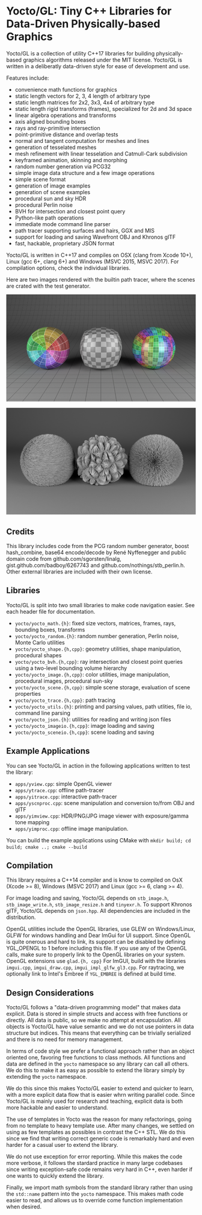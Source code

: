 # Yocto/GL: Tiny C++ Libraries for Data-Driven Physically-based Graphics

Yocto/GL is a collection of utility C++17 libraries for building 
physically-based graphics algorithms released under the MIT license.
Yocto/GL is written in a deliberatly data-driven style for ease of
development and use. 

Features include:
- convenience math functions for graphics
- static length vectors for 2, 3, 4 length of arbitrary type
- static length matrices for 2x2, 3x3, 4x4 of arbitrary type
- static length rigid transforms (frames), specialized for 2d and 3d space
- linear algebra operations and transforms
- axis aligned bounding boxes
- rays and ray-primitive intersection
- point-primitive distance and overlap tests
- normal and tangent computation for meshes and lines
- generation of tesselated meshes
- mesh refinement with linear tesselation and Catmull-Cark subdivision
- keyframed animation, skinning and morphing
- random number generation via PCG32
- simple image data structure and a few image operations
- simple scene format
- generation of image examples
- generation of scene examples
- procedural sun and sky HDR
- procedural Perlin noise
- BVH for intersection and closest point query
- Python-like path operations
- immediate mode command line parser
- path tracer supporting surfaces and hairs, GGX and MIS
- support for loading and saving Wavefront OBJ and Khronos glTF
- fast, hackable, proprietary JSON format

Yocto/GL is written in C++17 and compiles on OSX (clang from Xcode 10+),
Linux (gcc 6+, clang 6+) and Windows (MSVC 2015, MSVC 2017). For compilation
options, check the individual libraries.

Here are two images rendered with the builtin path tracer, where the
scenes are crated with the test generator.

![Yocto/GL](images/shapes.png)

![Yocto/GL](images/lines.png)


## Credits

This library includes code from the PCG random number generator,
boost hash_combine, base64 encode/decode by René Nyffenegger and 
public domain code from github.com/sgorsten/linalg, 
gist.github.com/badboy/6267743 and github.com/nothings/stb_perlin.h.
Other external libraries are included with their own license.


## Libraries

Yocto/GL is split into two small libraries to make code navigation easier.
See each header file for documentation.

- `yocto/yocto_math.{h}`: fixed size vectors, matrices, frames, rays, 
   bounding boxes, transforms
- `yocto/yocto_random.{h}`: random number generation, Perlin noise, Monte Carlo
   utilities
- `yocto/yocto_shape.{h,cpp}`: geometry utilities, shape manipulation, 
   procedural shapes
- `yocto/yocto_bvh.{h,cpp}`: ray intersection and closest point queries 
   using a two-level bounding volume hierarchy
- `yocto/yocto_image.{h,cpp}`: color utilities, image manipulation, 
   procedural images, procedural sun-sky
- `yocto/yocto_scene.{h,cpp}`: simple scene storage, evaluation of scene 
   properties
- `yocto/yocto_trace.{h,cpp}`: path tracing
- `yocto/yocto_utils.{h}`: printing and parsing values, path utlities, file io,
   command line parsing
- `yocto/yocto_json.{h}`: utilities for reading and writing json files
- `yocto/yocto_imageio.{h,cpp}`: image loading and saving
- `yocto/yocto_sceneio.{h,cpp}`: scene loading and saving


## Example Applications

You can see Yocto/GL in action in the following applications written to
test the library:

- `apps/yview.cpp`: simple OpenGL viewer
- `apps/ytrace.cpp`: offline path-tracer
- `apps/yitrace.cpp`: interactive path-tracer
- `apps/yscnproc.cpp`: scene manipulation and conversion to/from OBJ and glTF
- `apps/yimview.cpp`: HDR/PNG/JPG image viewer with exposure/gamma tone mapping
- `apps/yimproc.cpp`: offline image manipulation.

You can build the example applications using CMake with
    `mkdir build; cd build; cmake ..; cmake --build`


## Compilation

This library requires a C++14 compiler and is know to compiled on 
OsX (Xcode >= 8), Windows (MSVC 2017) and Linux (gcc >= 6, clang >= 4).

For image loading and saving, Yocto/GL depends on `stb_image.h`,
`stb_image_write.h`, `stb_image_resize.h` and `tinyexr.h`.
To support Khronos glTF, Yocto/GL depends on `json.hpp`. 
All dependencies are included in the distribution.

OpenGL utilities include the OpenGL libraries, use GLEW on Windows/Linux,
GLFW for windows handling and Dear ImGui for UI support.
Since OpenGL is quite onerous and hard to link, its support can be disabled
by defining YGL_OPENGL to 1 before including this file. If you use any of
the OpenGL calls, make sure to properly link to the OpenGL libraries on
your system. OpenGL extensions use `glad.{h, cpp}` For ImGUI, build with the 
libraries `imgui.cpp`, `imgui_draw.cpp`, `imgui_impl_glfw_gl3.cpp`.
For raytracing, we optionally link to Intel's Embree if `YGL_EMBREE` is 
defined at build time.


## Design Considerations

Yocto/GL follows a "data-driven programming model" that makes data explicit.
Data is stored in simple structs and access with free functions or directly.
All data is public, so we make no attempt at encapsulation.
All objects is Yocto/GL have value semantic and we do not use pointers
in data structure but indices. This means that everything can be trivially
serialized and there is no need for memory management.

In terms of code style we prefer a functional approach rather than an
object oriented one, favoring free functions to class methods. All functions
and data are defined in the `yocto` namespace so any library can call all
others. We do this to make it as easy as possible to extend the library simply
by extending the `yocto` namespace.

We do this since this makes Yocto/GL easier to extend and quicker to learn,
with a more explicit data flow that is easier whrn writing parallel code.
Since Yocto/GL is mainly used for research and teaching,
explicit data is both more hackable and easier to understand.

The use of templates in Yocto was the reason for many refactorings, going
from no template to heavy template use. After many changes, we settled
on using as few templates as possibles in contrast the C++ STL. We do this
since we find that writing correct generic code is remarkably hard and 
even harder for a casual user to extend the library.

We do not use exception for error reporting. While this makes the code 
more verbose, it follows the stardard practice in many large codebases since
writing exception-safe code remains very hard in C++, even harder if one
wants to quickly extend the library.

Finally, we import math symbols from the standard library rather than
using the `std::name` pattern into the `yocto` namespace. This makes math code 
easier to read, and allows us to override come function implementation when
desired.
